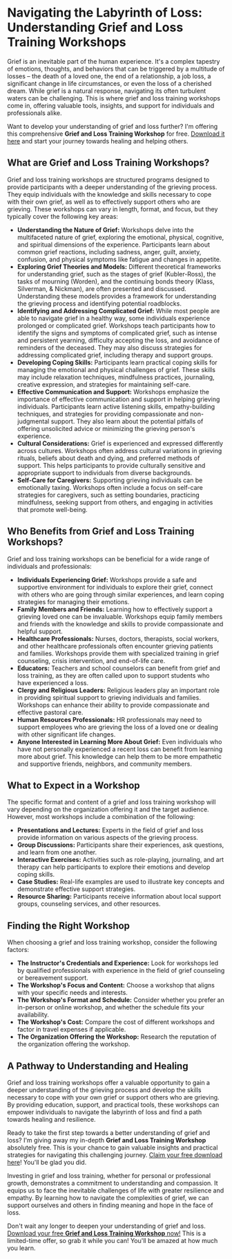 # Navigating the Labyrinth of Loss: Understanding Grief and Loss Training Workshops

Grief is an inevitable part of the human experience. It's a complex tapestry of emotions, thoughts, and behaviors that can be triggered by a multitude of losses – the death of a loved one, the end of a relationship, a job loss, a significant change in life circumstances, or even the loss of a cherished dream. While grief is a natural response, navigating its often turbulent waters can be challenging. This is where grief and loss training workshops come in, offering valuable tools, insights, and support for individuals and professionals alike.

Want to develop your understanding of grief and loss further? I'm offering this comprehensive **Grief and Loss Training Workshop** for free. [Download it here](https://udemywork.com/grief-and-loss-training-workshops) and start your journey towards healing and helping others.

## What are Grief and Loss Training Workshops?

Grief and loss training workshops are structured programs designed to provide participants with a deeper understanding of the grieving process. They equip individuals with the knowledge and skills necessary to cope with their own grief, as well as to effectively support others who are grieving. These workshops can vary in length, format, and focus, but they typically cover the following key areas:

*   **Understanding the Nature of Grief:** Workshops delve into the multifaceted nature of grief, exploring the emotional, physical, cognitive, and spiritual dimensions of the experience. Participants learn about common grief reactions, including sadness, anger, guilt, anxiety, confusion, and physical symptoms like fatigue and changes in appetite.
*   **Exploring Grief Theories and Models:** Different theoretical frameworks for understanding grief, such as the stages of grief (Kubler-Ross), the tasks of mourning (Worden), and the continuing bonds theory (Klass, Silverman, & Nickman), are often presented and discussed. Understanding these models provides a framework for understanding the grieving process and identifying potential roadblocks.
*   **Identifying and Addressing Complicated Grief:** While most people are able to navigate grief in a healthy way, some individuals experience prolonged or complicated grief. Workshops teach participants how to identify the signs and symptoms of complicated grief, such as intense and persistent yearning, difficulty accepting the loss, and avoidance of reminders of the deceased. They may also discuss strategies for addressing complicated grief, including therapy and support groups.
*   **Developing Coping Skills:** Participants learn practical coping skills for managing the emotional and physical challenges of grief. These skills may include relaxation techniques, mindfulness practices, journaling, creative expression, and strategies for maintaining self-care.
*   **Effective Communication and Support:** Workshops emphasize the importance of effective communication and support in helping grieving individuals. Participants learn active listening skills, empathy-building techniques, and strategies for providing compassionate and non-judgmental support. They also learn about the potential pitfalls of offering unsolicited advice or minimizing the grieving person's experience.
*   **Cultural Considerations:** Grief is experienced and expressed differently across cultures. Workshops often address cultural variations in grieving rituals, beliefs about death and dying, and preferred methods of support. This helps participants to provide culturally sensitive and appropriate support to individuals from diverse backgrounds.
*   **Self-Care for Caregivers:** Supporting grieving individuals can be emotionally taxing. Workshops often include a focus on self-care strategies for caregivers, such as setting boundaries, practicing mindfulness, seeking support from others, and engaging in activities that promote well-being.

## Who Benefits from Grief and Loss Training Workshops?

Grief and loss training workshops can be beneficial for a wide range of individuals and professionals:

*   **Individuals Experiencing Grief:** Workshops provide a safe and supportive environment for individuals to explore their grief, connect with others who are going through similar experiences, and learn coping strategies for managing their emotions.
*   **Family Members and Friends:** Learning how to effectively support a grieving loved one can be invaluable. Workshops equip family members and friends with the knowledge and skills to provide compassionate and helpful support.
*   **Healthcare Professionals:** Nurses, doctors, therapists, social workers, and other healthcare professionals often encounter grieving patients and families. Workshops provide them with specialized training in grief counseling, crisis intervention, and end-of-life care.
*   **Educators:** Teachers and school counselors can benefit from grief and loss training, as they are often called upon to support students who have experienced a loss.
*   **Clergy and Religious Leaders:** Religious leaders play an important role in providing spiritual support to grieving individuals and families. Workshops can enhance their ability to provide compassionate and effective pastoral care.
*   **Human Resources Professionals:** HR professionals may need to support employees who are grieving the loss of a loved one or dealing with other significant life changes.
*   **Anyone Interested in Learning More About Grief:** Even individuals who have not personally experienced a recent loss can benefit from learning more about grief. This knowledge can help them to be more empathetic and supportive friends, neighbors, and community members.

## What to Expect in a Workshop

The specific format and content of a grief and loss training workshop will vary depending on the organization offering it and the target audience. However, most workshops include a combination of the following:

*   **Presentations and Lectures:** Experts in the field of grief and loss provide information on various aspects of the grieving process.
*   **Group Discussions:** Participants share their experiences, ask questions, and learn from one another.
*   **Interactive Exercises:** Activities such as role-playing, journaling, and art therapy can help participants to explore their emotions and develop coping skills.
*   **Case Studies:** Real-life examples are used to illustrate key concepts and demonstrate effective support strategies.
*   **Resource Sharing:** Participants receive information about local support groups, counseling services, and other resources.

## Finding the Right Workshop

When choosing a grief and loss training workshop, consider the following factors:

*   **The Instructor's Credentials and Experience:** Look for workshops led by qualified professionals with experience in the field of grief counseling or bereavement support.
*   **The Workshop's Focus and Content:** Choose a workshop that aligns with your specific needs and interests.
*   **The Workshop's Format and Schedule:** Consider whether you prefer an in-person or online workshop, and whether the schedule fits your availability.
*   **The Workshop's Cost:** Compare the cost of different workshops and factor in travel expenses if applicable.
*   **The Organization Offering the Workshop:** Research the reputation of the organization offering the workshop.

## A Pathway to Understanding and Healing

Grief and loss training workshops offer a valuable opportunity to gain a deeper understanding of the grieving process and develop the skills necessary to cope with your own grief or support others who are grieving. By providing education, support, and practical tools, these workshops can empower individuals to navigate the labyrinth of loss and find a path towards healing and resilience.

Ready to take the first step towards a better understanding of grief and loss? I'm giving away my in-depth **Grief and Loss Training Workshop** absolutely free. This is your chance to gain valuable insights and practical strategies for navigating this challenging journey. [Claim your free download here](https://udemywork.com/grief-and-loss-training-workshops)! You'll be glad you did.

Investing in grief and loss training, whether for personal or professional growth, demonstrates a commitment to understanding and compassion. It equips us to face the inevitable challenges of life with greater resilience and empathy. By learning how to navigate the complexities of grief, we can support ourselves and others in finding meaning and hope in the face of loss.

Don't wait any longer to deepen your understanding of grief and loss. [Download your free **Grief and Loss Training Workshop** now!](https://udemywork.com/grief-and-loss-training-workshops) This is a limited-time offer, so grab it while you can! You'll be amazed at how much you learn.
